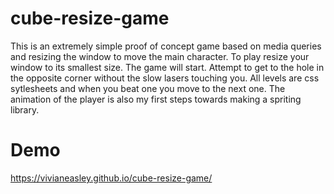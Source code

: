 # cube-resize-game

This is an extremely simple proof of concept game based on media queries and resizing the window to move the main character. To play resize your window to its smallest size. The game will start. Attempt to get to the hole in the opposite corner without the slow lasers touching you. All levels are css sytlesheets and when you beat one you move to the next one. The animation of the player is also my first steps towards making a spriting library.

# Demo

https://vivianeasley.github.io/cube-resize-game/
